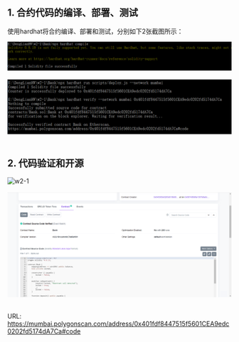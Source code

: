 ## 1. 合约代码的编译、部署、测试<br>

使用hardhat将合约编译、部署和测试，分别如下2张截图所示：<br>

![w2-1](IMG_Compile.png)<br><br>
![w2-1](IMG_Deploy&Verification.png)<br><br>

## 2. 代码验证和开源<br>

![w2-1](IMG_Verification2.png)<br><br>
![w2-1](IMG_Verified_Browser2.png)<br><br>

URL: https://mumbai.polygonscan.com/address/0x401fdf8447515f5601CEA9edc0202fd5174dA7Ca#code
